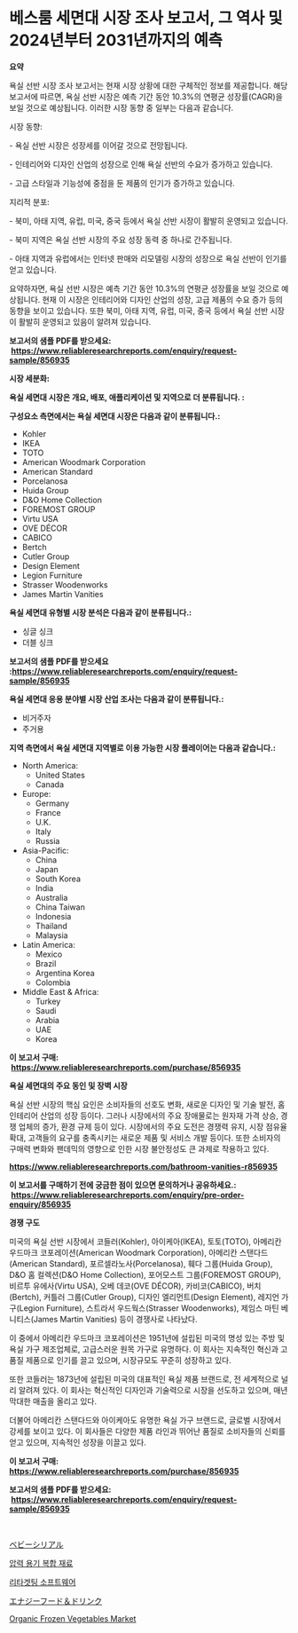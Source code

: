 <p><h1>베스룸 세면대 시장 조사 보고서, 그 역사 및 2024년부터 2031년까지의 예측</h1></p><p><strong>요약</strong></p>
<p><p>욕실 선반 시장 조사 보고서는 현재 시장 상황에 대한 구체적인 정보를 제공합니다. 해당 보고서에 따르면, 욕실 선반 시장은 예측 기간 동안 10.3%의 연평균 성장률(CAGR)을 보일 것으로 예상됩니다. 이러한 시장 동향 중 일부는 다음과 같습니다.</p><p>시장 동향:</p><p>- 욕실 선반 시장은 성장세를 이어갈 것으로 전망됩니다.</p><p>- 인테리어와 디자인 산업의 성장으로 인해 욕실 선반의 수요가 증가하고 있습니다.</p><p>- 고급 스타일과 기능성에 중점을 둔 제품의 인기가 증가하고 있습니다.</p><p>지리적 분포:</p><p>- 북미, 아태 지역, 유럽, 미국, 중국 등에서 욕실 선반 시장이 활발히 운영되고 있습니다.</p><p>- 북미 지역은 욕실 선반 시장의 주요 성장 동력 중 하나로 간주됩니다.</p><p>- 아태 지역과 유럽에서는 인터넷 판매와 리모델링 시장의 성장으로 욕실 선반이 인기를 얻고 있습니다.</p><p>요약하자면, 욕실 선반 시장은 예측 기간 동안 10.3%의 연평균 성장률을 보일 것으로 예상됩니다. 현재 이 시장은 인테리어와 디자인 산업의 성장, 고급 제품의 수요 증가 등의 동향을 보이고 있습니다. 또한 북미, 아태 지역, 유럽, 미국, 중국 등에서 욕실 선반 시장이 활발히 운영되고 있음이 알려져 있습니다.</p></p>
<p><strong>보고서의 샘플 PDF를 받으세요: &nbsp;<a href="https://www.reliableresearchreports.com/enquiry/request-sample/856935">https://www.reliableresearchreports.com/enquiry/request-sample/856935</a></strong></p>
<p><strong>시장 세분화:</strong></p>
<p><strong> 욕실 세면대 시장은 개요, 배포, 애플리케이션 및 지역으로 더 분류됩니다. :</strong></p>
<p><strong>구성요소 측면에서는 욕실 세면대 시장은 다음과 같이 분류됩니다.:</strong></p>
<p><ul><li>Kohler</li><li>IKEA</li><li>TOTO</li><li>American Woodmark Corporation</li><li>American Standard</li><li>Porcelanosa</li><li>Huida Group</li><li>D&O Home Collection</li><li>FOREMOST GROUP</li><li>Virtu USA</li><li>OVE DÉCOR</li><li>CABICO</li><li>Bertch</li><li>Cutler Group</li><li>Design Element</li><li>Legion Furniture</li><li>Strasser Woodenworks</li><li>James Martin Vanities</li></ul></p>
<p><strong> 욕실 세면대 유형별 시장 분석은 다음과 같이 분류됩니다.:</strong></p>
<p><ul><li>싱글 싱크</li><li>더블 싱크</li></ul></p>
<p><strong>보고서의 샘플 PDF를 받으세요 :<a href="https://www.reliableresearchreports.com/enquiry/request-sample/856935">https://www.reliableresearchreports.com/enquiry/request-sample/856935</a></strong></p>
<p><strong> 욕실 세면대 응용 분야별 시장 산업 조사는 다음과 같이 분류됩니다.:</strong></p>
<p><ul><li>비거주자</li><li>주거용</li></ul></p>
<p><strong>지역 측면에서 욕실 세면대 지역별로 이용 가능한 시장 플레이어는 다음과 같습니다.:</strong></p>
<p><ul>
    <li>
        North America:
        <ul>
            <li>United States</li>
            <li>Canada</li>
        </ul>
    </li>
    <li>
        Europe:
        <ul>
            <li>Germany</li>
            <li>France</li>
            <li>U.K.</li>
            <li>Italy</li>
            <li>Russia</li>
        </ul>
    </li>
    <li>
        Asia-Pacific:
        <ul>
            <li>China</li>
            <li>Japan</li>
            <li>South Korea</li>
            <li>India</li>
            <li>Australia</li>
            <li>China Taiwan</li>
            <li>Indonesia</li>
            <li>Thailand</li>
            <li>Malaysia</li>
        </ul>
    </li>
    <li>
        Latin America:
        <ul>
            <li>Mexico</li>
            <li>Brazil</li>
            <li>Argentina Korea</li>
            <li>Colombia</li>
        </ul>
    </li>
    <li>
        Middle East & Africa:
        <ul>
            <li>Turkey</li>
            <li>Saudi</li>
            <li>Arabia</li>
            <li>UAE</li>
            <li>Korea</li>
        </ul>
    </li>
    </ul></p>
<p><strong>이 보고서 구매: &nbsp;<a href="https://www.reliableresearchreports.com/purchase/856935">https://www.reliableresearchreports.com/purchase/856935</a></strong></p>
<p><strong>욕실 세면대의 주요 동인 및 장벽 시장</strong></p>
<p><p>욕실 선반 시장의 핵심 요인은 소비자들의 선호도 변화, 새로운 디자인 및 기술 발전, 홈 인테리어 산업의 성장 등이다. 그러나 시장에서의 주요 장애물로는 원자재 가격 상승, 경쟁 업체의 증가, 환경 규제 등이 있다. 시장에서의 주요 도전은 경쟁력 유지, 시장 점유율 확대, 고객들의 요구를 충족시키는 새로운 제품 및 서비스 개발 등이다. 또한 소비자의 구매력 변화와 팬데믹의 영향으로 인한 시장 불안정성도 큰 과제로 작용하고 있다.</p></p>
<p><strong><a href="https://www.reliableresearchreports.com/bathroom-vanities-r856935">https://www.reliableresearchreports.com/bathroom-vanities-r856935</a></strong></p>
<p><strong>이 보고서를 구매하기 전에 궁금한 점이 있으면 문의하거나 공유하세요.: &nbsp;<a href="https://www.reliableresearchreports.com/enquiry/pre-order-enquiry/856935">https://www.reliableresearchreports.com/enquiry/pre-order-enquiry/856935</a></strong></p>
<p><strong>경쟁 구도</strong></p>
<p><p>미국의 욕실 선반 시장에서 코들러(Kohler), 아이케아(IKEA), 토토(TOTO), 아메리칸 우드마크 코포레이션(American Woodmark Corporation), 아메리칸 스탠다드(American Standard), 포르셀라노사(Porcelanosa), 훼다 그룹(Huida Group), D&O 홈 컬렉션(D&O Home Collection), 포어모스트 그룹(FOREMOST GROUP), 비르투 유에사(Virtu USA), 오베 데코(OVE DÉCOR), 카비코(CABICO), 버치(Bertch), 커틀러 그룹(Cutler Group), 디자인 엘리먼트(Design Element), 레지언 가구(Legion Furniture), 스트라서 우드웍스(Strasser Woodenworks), 제임스 마틴 베니티스(James Martin Vanities) 등이 경쟁사로 나타났다.</p><p>이 중에서 아메리칸 우드마크 코포레이션은 1951년에 설립된 미국의 명성 있는 주방 및 욕실 가구 제조업체로, 고급스러운 원목 가구로 유명하다. 이 회사는 지속적인 혁신과 고품질 제품으로 인기를 끌고 있으며, 시장규모도 꾸준히 성장하고 있다.</p><p>또한 코들러는 1873년에 설립된 미국의 대표적인 욕실 제품 브랜드로, 전 세계적으로 널리 알려져 있다. 이 회사는 혁신적인 디자인과 기술력으로 시장을 선도하고 있으며, 매년 막대한 매출을 올리고 있다.</p><p>더불어 아메리칸 스탠다드와 아이케아도 유명한 욕실 가구 브랜드로, 글로벌 시장에서 강세를 보이고 있다. 이 회사들은 다양한 제품 라인과 뛰어난 품질로 소비자들의 신뢰를 얻고 있으며, 지속적인 성장을 이끌고 있다.</p></p>
<p><strong>이 보고서 구매: &nbsp; <a href="https://www.reliableresearchreports.com/purchase/856935">https://www.reliableresearchreports.com/purchase/856935</a></strong></p>
<p><strong>보고서의 샘플 PDF를 받으세요: &nbsp;<a href="https://www.reliableresearchreports.com/enquiry/request-sample/856935">https://www.reliableresearchreports.com/enquiry/request-sample/856935</a></strong><strong></strong></p>
<p>&nbsp;</p>
<p><p><a href="https://github.com/cbigkbh02719/Market-Research-Report-List-1/blob/main/438833718393.md">ベビーシリアル</a></p><p><a href="https://github.com/Skyleitney456456/Market-Research-Report-List-1/blob/main/270434216881.md">압력 용기 복합 재료</a></p><p><a href="https://github.com/vs10l4sfg5c/Market-Research-Report-List-1/blob/main/699573916880.md">리타겟팅 소프트웨어</a></p><p><a href="https://github.com/ReganWisoky2023/Market-Research-Report-List-1/blob/main/560263818394.md">エナジーフード＆ドリンク</a></p><p><a href="https://github.com/timeliteaut/Market-Research-Report-List-2/blob/main/organic-frozen-vegetables-market.md">Organic Frozen Vegetables Market</a></p></p>
